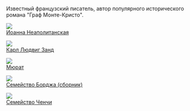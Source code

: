 Известный французский писатель, автор популярного исторического романа "Граф Монте-Кристо".


![](/books/prose_history/Александр%20Дюма/Иоанна%20Неаполитанская.jpg)  
[Иоанна Неаполитанская](/books/prose_history/Александр%20Дюма/Иоанна%20Неаполитанская)

![](/books/prose_history/Александр%20Дюма/Карл%20Людвиг%20Занд.jpg)  
[Карл Людвиг Занд](/books/prose_history/Александр%20Дюма/Карл%20Людвиг%20Занд)

![](/books/prose_history/Александр%20Дюма/Мюрат.jpg)  
[Мюрат](/books/prose_history/Александр%20Дюма/Мюрат)

![](/books/prose_history/Александр%20Дюма/Семейство%20Борджа%20(сборник).jpg)  
[Семейство Борджа (сборник)](/books/prose_history/Александр%20Дюма/Семейство%20Борджа%20(сборник))

![](/books/prose_history/Александр%20Дюма/Семейство%20Ченчи.jpg)  
[Семейство Ченчи](/books/prose_history/Александр%20Дюма/Семейство%20Ченчи)
